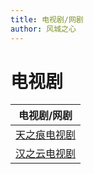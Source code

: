 ```yaml
---
title: 电视剧/网剧
author: 风城之心
---
```


# 电视剧

|电视剧/网剧|
|---|
|[天之痕电视剧](./01-天之痕电视剧/01-剧情介绍)|
|[汉之云电视剧](./02-汉之云电视剧/01-剧情介绍)|